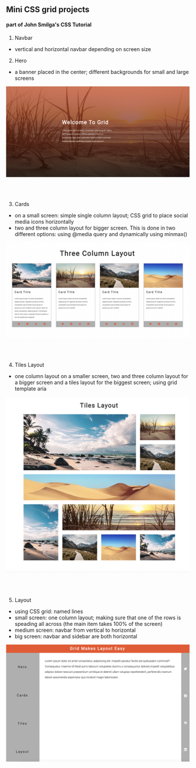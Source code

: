 ## Mini CSS grid projects

#### part of John Smilga's CSS Tutorial

1. Navbar

- vertical and horizontal navbar depending on screen size

2. Hero

- a banner placed in the center; different backgrounds for small and large screens
<p align-items: center>
    <img src='./images/02-hero.png' width='500'>
</p>
<br/><br/>

3. Cards

- on a small screen: simple single column layout; CSS grid to place social media icons horizontally
- two and three column layout for bigger screen. This is done in two different options: using @media query and dynamically using minmax()
<p align-items: center>
    <img src='./images/03-cards.png' width='500'>
</p>
<br/><br/>

4. Tiles Layout

- one column layout on a smaller screen, two and three column layout for a bigger screen and a tiles layout for the biggest screen; using grid template aria
<p align-items: center>
    <img src='./images/04-tiles.png' width='500'>
</p>
<br/><br/>

5. Layout

- using CSS grid: named lines
- small screen: one column layout; making sure that one of the rows is speading all across (the main item takes 100% of the screen)
- medium screen: navbar from vertical to horizontal
- big screen: navbar and sidebar are both horizontal
<p align-items: center>
    <img src='./images/05-layout.png' width='500'>
</p>
<br/><br/>
